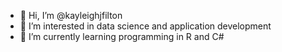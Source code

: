 - 👋 Hi, I’m @kayleighjfilton
- 👀 I’m interested in data science and application development
- 🌱 I’m currently learning programming in R and C#

<!---
kayleighjfilton/kayleighjfilton is a ✨ special ✨ repository because its `README.md` (this file) appears on your GitHub profile.
You can click the Preview link to take a look at your changes.
--->
